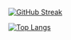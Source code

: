 [![GitHub Streak](https://github-readme-streak-stats.herokuapp.com/?user=rakaso598&theme=dark)](https://git.io/streak-stats)

[![Top Langs](https://github-readme-stats.vercel.app/api/top-langs/?username=rakaso598&layout=compact&theme=dark)](https://github.com/anuraghazra/github-readme-stats)
